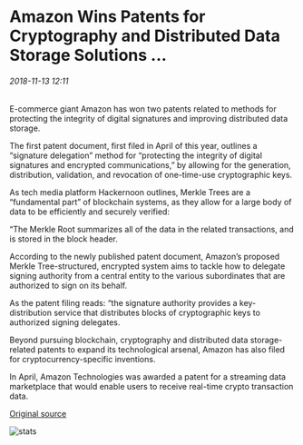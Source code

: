 # Amazon Wins Patents for Cryptography and Distributed Data Storage Solutions ...

###### 2018-11-13 12:11

E-commerce giant Amazon has won two patents related to methods for protecting the integrity of digital signatures and improving distributed data storage.

The first patent document, first filed in April of this year, outlines a “signature delegation” method for “protecting the integrity of digital signatures and encrypted communications,” by allowing for the generation, distribution, validation, and revocation of one-time-use cryptographic keys.

As tech media platform Hackernoon outlines, Merkle Trees are a “fundamental part” of blockchain systems, as they allow for a large body of data to be efficiently and securely verified:

“The Merkle Root summarizes all of the data in the related transactions, and is stored in the block header.

According to the newly published patent document, Amazon’s proposed Merkle Tree-structured, encrypted system aims to tackle how to delegate signing authority from a central entity to the various subordinates that are authorized to sign on its behalf.

As the patent filing reads: “the signature authority provides a key-distribution service that distributes blocks of cryptographic keys to authorized signing delegates.

Beyond pursuing blockchain, cryptography and distributed data storage-related patents to expand its technological arsenal, Amazon has also filed for cryptocurrency-specific inventions.

In April, Amazon Technologies was awarded a patent for a streaming data marketplace that would enable users to receive real-time crypto transaction data.

[Original source](https://cointelegraph.com/news/amazon-wins-patents-for-cryptography-and-distributed-data-storage-solutions)

![stats](https://c.statcounter.com/11760860/0/a89fa40b/1/ "stats")